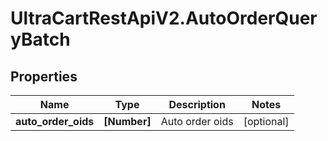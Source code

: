 # UltraCartRestApiV2.AutoOrderQueryBatch

## Properties
Name | Type | Description | Notes
------------ | ------------- | ------------- | -------------
**auto_order_oids** | **[Number]** | Auto order oids | [optional] 


